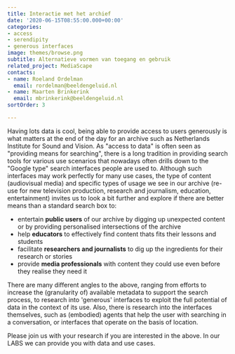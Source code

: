 ```yaml
---
title: Interactie met het archief
date: '2020-06-15T08:55:00.000+00:00'
categories:
- access
- serendipity
- generous interfaces
image: themes/browse.png
subtitle: Alternatieve vormen van toegang en gebruik
related_project: MediaScape
contacts:
- name: Roeland Ordelman
  email: rordelman@beeldengeluid.nl
- name: Maarten Brinkerink
  email: mbrinkerink@beeldengeluid.nl
sortOrder: 3

---
```

Having lots data is cool, being able to provide access to users generously is what matters at the end of the day for an archive such as Netherlands Institute for Sound and Vision. As "access to data" is often seen as "providing means for searching", there is a long tradition in providing search tools for various use scenarios that nowadays often drills down to the "Google type" search interfaces people are used to. Although such interfaces may work perfectly for many use cases, the type of content (audiovisual media) and specific types of usage we see in our archive (re-use for new television production, research and journalism, education, entertainment) invites us to look a bit further and explore if there are better means than a standard search box to:
* entertain **public users** of our archive by digging up unexpected content or by providing personalised intersections of the archive
* help **educators** to effectively find content thats fits their lessons and students
* facilitate **researchers and journalists** to dig up the ingredients for their research or stories
* provide **media professionals** with content they could use even before they realise they need it  
   
There are many different angles to the above, ranging from efforts to increase the (granularity of) available metadata to support the search process, to research into 'generous' interfaces to exploit the full potential of data in the context of its use. Also, there is research into the interfaces themselves, such as (embodied) agents that help the user with searching in a conversation, or interfaces that operate on the basis of location.

Please join us with your research if you are interested in the above. In our LABS we can provide you with data and use cases.